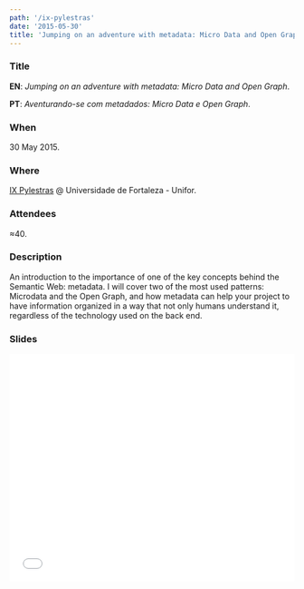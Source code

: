 ```yaml
---
path: '/ix-pylestras'
date: '2015-05-30'
title: 'Jumping on an adventure with metadata: Micro Data and Open Graph, IX Pylestras'
---
```


### Title

**EN**: _Jumping on an adventure with metadata: Micro Data and Open Graph_.

**PT**: _Aventurando-se com metadados: Micro Data e Open Graph_.

### When

30 May 2015.

### Where

[IX Pylestras](http://pylestras.org/evento/ix-pylestras/) @ Universidade de Fortaleza - Unifor.

### Attendees

≈40.

### Description

An introduction to the importance of one of the key concepts behind the Semantic Web: metadata. I will cover two of the most used patterns: Microdata and the Open Graph, and how metadata can help your project to have information organized in a way that not only humans understand it, regardless of the technology used on the back end.

### Slides

<div style="left: 0; width: 100%; height: 0; position: relative; padding-bottom: 79.5798%;"><iframe src="//speakerdeck.com/player/655c896fdf41466295c2a010bca634f3" style="border: 0; top: 0; left: 0; width: 100%; height: 100%; position: absolute;" allowfullscreen scrolling="no"></iframe></div>